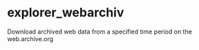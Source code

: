 # explorer_webarchiv
Download archived web data from a specified time period on the web.archive.org

